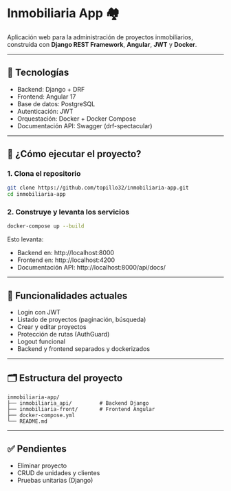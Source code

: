 # Inmobiliaria App 🏘️

Aplicación web para la administración de proyectos inmobiliarios, construida con **Django REST Framework**, **Angular**, **JWT** y **Docker**.

---

## 🔧 Tecnologías

- Backend: Django + DRF
- Frontend: Angular 17
- Base de datos: PostgreSQL
- Autenticación: JWT
- Orquestación: Docker + Docker Compose
- Documentación API: Swagger (drf-spectacular)

---

## 🚀 ¿Cómo ejecutar el proyecto?

### 1. Clona el repositorio

```bash
git clone https://github.com/topillo32/inmobiliaria-app.git
cd inmobiliaria-app
```

### 2. Construye y levanta los servicios

```bash
docker-compose up --build
```

Esto levanta:

- Backend en: http://localhost:8000
- Frontend en: http://localhost:4200
- Documentación API: http://localhost:8000/api/docs/

---

## 🧪 Funcionalidades actuales

- Login con JWT
- Listado de proyectos (paginación, búsqueda)
- Crear y editar proyectos
- Protección de rutas (AuthGuard)
- Logout funcional
- Backend y frontend separados y dockerizados

---

## 🗂️ Estructura del proyecto

```
inmobiliaria-app/
├── inmobiliaria_api/         # Backend Django
├── inmobiliaria-front/       # Frontend Angular
├── docker-compose.yml
└── README.md
```

---

## ✅ Pendientes

- Eliminar proyecto
- CRUD de unidades y clientes
- Pruebas unitarias (Django)
